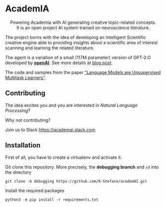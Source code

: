 # AcademIA
<p align=center>
Powering Academia with AI generating creative topic-related concepts. <br>
It is an open project AI system trained on neuroscience literature. 
</p>

The project borns with the idea of developing an Intelligent Scientific creative engine able to providing insights about a scientific area of interest scanning and learning the related literature. 


The agent is a variation of a small (117M parameter) version of GPT-2.O developed by [**openAI**](https://openai.com/).
See more details at [blog post](https://blog.openai.com/better-language-models/).

The code and samples from the paper ["Language Models are Unsupervised Multitask Learners"](https://d4mucfpksywv.cloudfront.net/better-language-models/language-models.pdf).

## Contributing
The idea excites you and you are interested in *Natural Language Processing*? 

Why not contributing?

Join us to Slack https://academai.slack.com  
## Installation
First of all, you have to create a virtualenv and activate it.

Git clone this repository. More precisely, the **debugging branch** and `cd` into the directory
```
git clone -b debugging https://github.com/R-Stefano/academAI.git
```

Install the required packages
```
python3 -m pip install -r requirements.txt
```